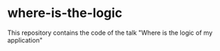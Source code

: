 # where-is-the-logic
This repository contains the code of the talk "Where is the logic of my application"

